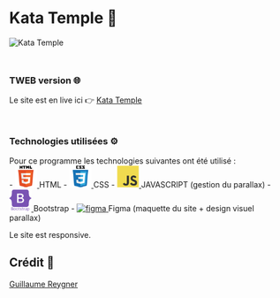 # Kata Temple 🥷

![Kata Temple](https://i.imgur.com/a2aYPyx.gif)

<h3 align="left" style="margin-top:50px">TWEB version 🌐</h3>

Le site est en live ici 👉 [Kata Temple](https://katatemple.herokuapp.com/)

<h3 align="left" style="margin-top:50px">Technologies utilisées ⚙️</h3>

<p align="left">Pour ce programme les technologies suivantes ont été utilisé : <br>
- <a href="https://www.w3.org/html/" target="_blank" rel="noreferrer"> <img src="https://raw.githubusercontent.com/devicons/devicon/master/icons/html5/html5-original-wordmark.svg" alt="html5" width="40" height="40"/> </a> HTML 
- <a href="https://www.w3schools.com/css/" target="_blank" rel="noreferrer"> <img src="https://raw.githubusercontent.com/devicons/devicon/master/icons/css3/css3-original-wordmark.svg" alt="css3" width="40" height="40"/> </a> CSS
- <a href="https://developer.mozilla.org/en-US/docs/Web/JavaScript" target="_blank" rel="noreferrer"> <img src="https://raw.githubusercontent.com/devicons/devicon/master/icons/javascript/javascript-original.svg" alt="javascript" width="40" height="40"/> </a> JAVASCRIPT (gestion du parallax)
- <a href="https://getbootstrap.com" target="_blank" rel="noreferrer"> <img src="https://raw.githubusercontent.com/devicons/devicon/master/icons/bootstrap/bootstrap-plain-wordmark.svg" alt="bootstrap" width="40" height="40"/> </a> Bootstrap
- <a href="https://www.figma.com/" target="_blank" rel="noreferrer"> <img src="https://www.vectorlogo.zone/logos/figma/figma-icon.svg" alt="figma" width="40" height="40"/> </a> Figma (maquette du site + design visuel parallax)

Le site est responsive.</p>

## Crédit 🔗
[Guillaume Reygner](https://github.com/guillaume-rygn)

